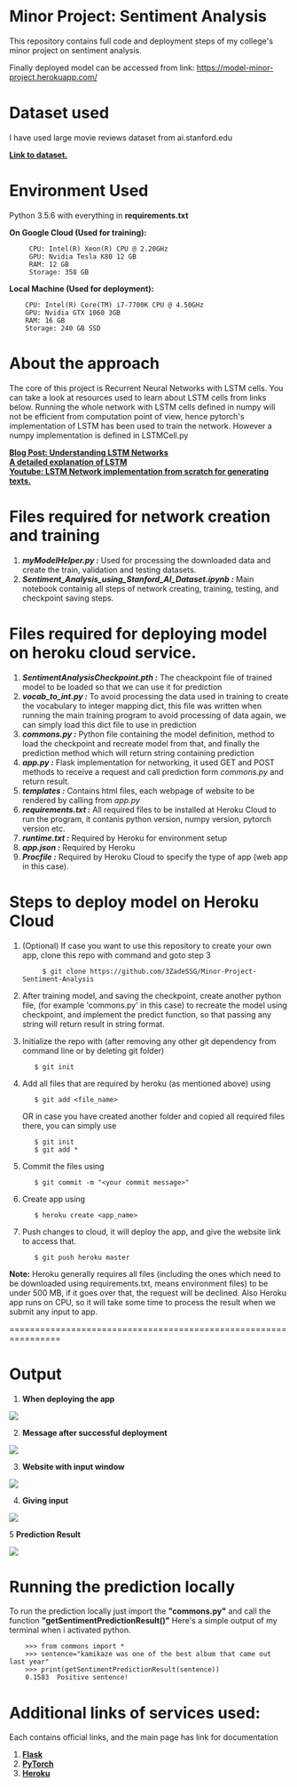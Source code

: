 # Minor Project: Sentiment Analysis
This repository contains full code and deployment steps of my college's minor project on sentiment analysis.

Finally deployed model can be accessed from link: https://model-minor-project.herokuapp.com/ 

# Dataset used
I have used large movie reviews dataset from ai.stanford.edu

[**Link to dataset.**](http://ai.stanford.edu/~amaas/data/sentiment/)<br>

# Environment Used
Python 3.5.6 with everything in **requirements.txt**

**On Google Cloud (Used for training):**

         CPU: Intel(R) Xeon(R) CPU @ 2.20GHz
         GPU: Nvidia Tesla K80 12 GB
         RAM: 12 GB
         Storage: 358 GB 

**Local Machine (Used for deployment):**

        CPU: Intel(R) Core(TM) i7-7700K CPU @ 4.50GHz
        GPU: Nvidia GTX 1060 3GB
        RAM: 16 GB
        Storage: 240 GB SSD



# About the approach
The core of this project is Recurrent Neural Networks with LSTM cells. You can take a look at resources used to learn about LSTM cells from links below.
Running the whole network with LSTM cells defined in numpy will not be efficient from computation point of view, hence pytorch's implementation of LSTM has been used to train the network.
However a numpy implementation is defined in LSTMCell.py

[**Blog Post: Understanding LSTM Networks**](http://colah.github.io/posts/2015-08-Understanding-LSTMs/)<br>
[**A detailed explanation of LSTM**](http://blog.echen.me/2017/05/30/exploring-lstms/)<br>
[**Youtube: LSTM Network implementation from scratch for generating texts.**](https://youtu.be/9zhrxE5PQgY)<br>

# Files required for network creation and training
1. **_myModelHelper.py :_** Used for processing the downloaded data and create the train, validation and testing datasets. 
2. **_Sentiment_Analysis_using_Stanford_AI_Dataset.ipynb :_** Main notebook containig all steps of network creating, training, testing, and checkpoint saving steps.

# Files required for deploying model on heroku cloud service.
1. **_SentimentAnalysisCheckpoint.pth :_** The cheackpoint file of trained model to be loaded so that we can use it for prediction
2. **_vocab_to_int.py :_** To avoid processing the data used in training to create the vocabulary to integer mapping dict, this file was written when running the main training program to avoid processing of data again, we can simply load this dict file to use in prediction
3. **_commons.py :_** Python file containing the model definition, method to load the checkpoint and recreate model from that, and finally the prediction method which will return string containing prediction
4. **_app.py :_** Flask implementation for networking, it used GET and POST methods to receive a request and call prediction form *commons.py* and return result.
5. **_templates :_** Contains html files, each webpage of website to be rendered by calling from *app.py*
6. **_requirements.txt :_** All required files to be installed at Heroku Cloud to run the program, it contanis python version, numpy version, pytorch version etc.
7. **_runtime.txt :_** Required by Heroku for environment setup
8. **_app.json :_** Required by Heroku
9. **_Procfile :_** Required by Heroku Cloud to specify the type of app (web app in this case).


# Steps to deploy model on Heroku Cloud
1. (Optional) If case you want to use this repository to create your own app, clone this repo with command and goto step 3
     
            $ git clone https://github.com/3ZadeSSG/Minor-Project-Sentiment-Analysis

2. After training model, and saving the checkpoint, create another python file, (for example 'commons.py' in this case)
to recreate the model using checkpoint, and implement the predict function, so that passing any string will return result in string format.

3. Initialize the repo with (after removing any other git dependency from command line or by deleting git folder)
          
          $ git init

4. Add all files that are required by heroku (as mentioned above) using 

          $ git add <file_name>
   
   OR in case you have created another folder and copied all required files there, you can simply use
   
          $ git init
          $ git add *

5. Commit the files using

          $ git commit -m "<your commit message>" 
          
6. Create app using 

          $ heroku create <app_name>
          
7. Push changes to cloud, it will deploy the app, and give the website link to access that. 
        
          $ git push heroku master
    
**Note:** Heroku generally requires all files (including the ones which need to be downloaded using requirements.txt, means environment files) to be under 500 MB, if it goes over that, the request will be declined.
Also Heroku app runs on CPU, so it will take some time to process the result when we submit any input to app. 

================================================================
# Output

1. **When deploying the app**

<img src = "https://raw.githubusercontent.com/3ZadeSSG/Minor-Project-Sentiment-Analysis/master/Images/Heroku1.png">

2. **Message after successful deployment**

<img src = "https://raw.githubusercontent.com/3ZadeSSG/Minor-Project-Sentiment-Analysis/master/Images/Heroku2.png">

3. **Website with input window**

<img src = "https://raw.githubusercontent.com/3ZadeSSG/Minor-Project-Sentiment-Analysis/master/Images/Website Input.PNG">

4. **Giving input**

<img src = "https://raw.githubusercontent.com/3ZadeSSG/Minor-Project-Sentiment-Analysis/master/Images/Website Input 2.PNG">

5 **Prediction Result**

<img src = "https://raw.githubusercontent.com/3ZadeSSG/Minor-Project-Sentiment-Analysis/master/Images/Website Output.PNG">

 
# Running the prediction locally

To run the prediction locally just import the **"commons.py"** and call the function **"getSentimentPredictionResult()"**
Here's a simple output of my terminal when i activated python.

        >>> from commons import *
        >>> sentence="kamikaze was one of the best album that came out last year"
        >>> print(getSentimentPredictionResult(sentence))
        0.1583  Positive sentence!
        
# Additional links of services used:
Each contains official links, and the main page has link for documentation
1. [**Flask**](http://flask.pocoo.org/)<br>
2. [**PyTorch**](https://pytorch.org/)<br>
3. [**Heroku**](https://www.heroku.com/)<br>



